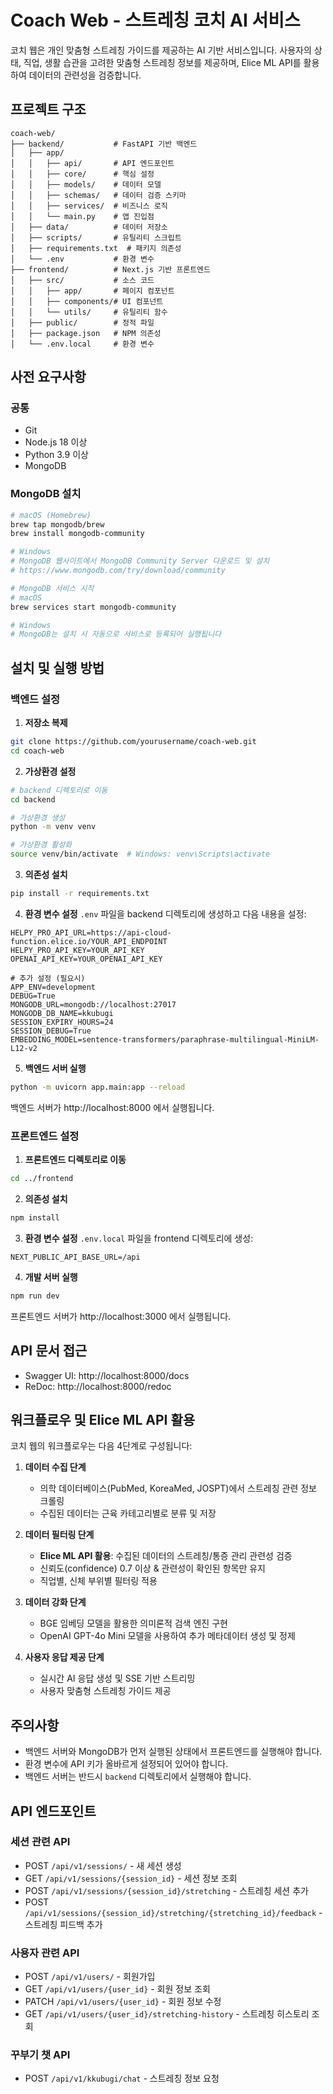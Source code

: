 # Coach Web - 스트레칭 코치 AI 서비스

코치 웹은 개인 맞춤형 스트레칭 가이드를 제공하는 AI 기반 서비스입니다. 사용자의 상태, 직업, 생활 습관을 고려한 맞춤형 스트레칭 정보를 제공하며, Elice ML API를 활용하여 데이터의 관련성을 검증합니다.

## 프로젝트 구조

```
coach-web/
├── backend/           # FastAPI 기반 백엔드
│   ├── app/
│   │   ├── api/       # API 엔드포인트
│   │   ├── core/      # 핵심 설정
│   │   ├── models/    # 데이터 모델
│   │   ├── schemas/   # 데이터 검증 스키마
│   │   ├── services/  # 비즈니스 로직
│   │   └── main.py    # 앱 진입점
│   ├── data/          # 데이터 저장소
│   ├── scripts/       # 유틸리티 스크립트
│   ├── requirements.txt  # 패키지 의존성
│   └── .env           # 환경 변수
├── frontend/          # Next.js 기반 프론트엔드
│   ├── src/           # 소스 코드
│   │   ├── app/       # 페이지 컴포넌트
│   │   ├── components/# UI 컴포넌트
│   │   └── utils/     # 유틸리티 함수
│   ├── public/        # 정적 파일
│   ├── package.json   # NPM 의존성
│   └── .env.local     # 환경 변수
```

## 사전 요구사항

### 공통
- Git
- Node.js 18 이상
- Python 3.9 이상
- MongoDB

### MongoDB 설치
```bash
# macOS (Homebrew)
brew tap mongodb/brew
brew install mongodb-community

# Windows
# MongoDB 웹사이트에서 MongoDB Community Server 다운로드 및 설치
# https://www.mongodb.com/try/download/community

# MongoDB 서비스 시작
# macOS
brew services start mongodb-community

# Windows
# MongoDB는 설치 시 자동으로 서비스로 등록되어 실행됩니다
```

## 설치 및 실행 방법

### 백엔드 설정

1. **저장소 복제**
```bash
git clone https://github.com/yourusername/coach-web.git
cd coach-web
```

2. **가상환경 설정**
```bash
# backend 디렉토리로 이동
cd backend

# 가상환경 생성
python -m venv venv

# 가상환경 활성화
source venv/bin/activate  # Windows: venv\Scripts\activate
```

3. **의존성 설치**
```bash
pip install -r requirements.txt
```

4. **환경 변수 설정**
`.env` 파일을 backend 디렉토리에 생성하고 다음 내용을 설정:
```env
HELPY_PRO_API_URL=https://api-cloud-function.elice.io/YOUR_API_ENDPOINT
HELPY_PRO_API_KEY=YOUR_API_KEY
OPENAI_API_KEY=YOUR_OPENAI_API_KEY

# 추가 설정 (필요시)
APP_ENV=development
DEBUG=True
MONGODB_URL=mongodb://localhost:27017
MONGODB_DB_NAME=kkubugi
SESSION_EXPIRY_HOURS=24
SESSION_DEBUG=True
EMBEDDING_MODEL=sentence-transformers/paraphrase-multilingual-MiniLM-L12-v2
```

5. **백엔드 서버 실행**
```bash
python -m uvicorn app.main:app --reload
```

백엔드 서버가 http://localhost:8000 에서 실행됩니다.

### 프론트엔드 설정

1. **프론트엔드 디렉토리로 이동**
```bash
cd ../frontend
```

2. **의존성 설치**
```bash
npm install
```

3. **환경 변수 설정**
`.env.local` 파일을 frontend 디렉토리에 생성:
```
NEXT_PUBLIC_API_BASE_URL=/api
```

4. **개발 서버 실행**
```bash
npm run dev
```

프론트엔드 서버가 http://localhost:3000 에서 실행됩니다.

## API 문서 접근

- Swagger UI: http://localhost:8000/docs
- ReDoc: http://localhost:8000/redoc

## 워크플로우 및 Elice ML API 활용

코치 웹의 워크플로우는 다음 4단계로 구성됩니다:

1. **데이터 수집 단계**
   - 의학 데이터베이스(PubMed, KoreaMed, JOSPT)에서 스트레칭 관련 정보 크롤링
   - 수집된 데이터는 근육 카테고리별로 분류 및 저장

2. **데이터 필터링 단계**
   - **Elice ML API 활용**: 수집된 데이터의 스트레칭/통증 관리 관련성 검증
   - 신뢰도(confidence) 0.7 이상 & 관련성이 확인된 항목만 유지
   - 직업별, 신체 부위별 필터링 적용

3. **데이터 강화 단계**
   - BGE 임베딩 모델을 활용한 의미론적 검색 엔진 구현
   - OpenAI GPT-4o Mini 모델을 사용하여 추가 메타데이터 생성 및 정제

4. **사용자 응답 제공 단계**
   - 실시간 AI 응답 생성 및 SSE 기반 스트리밍
   - 사용자 맞춤형 스트레칭 가이드 제공

## 주의사항

- 백엔드 서버와 MongoDB가 먼저 실행된 상태에서 프론트엔드를 실행해야 합니다.
- 환경 변수에 API 키가 올바르게 설정되어 있어야 합니다.
- 백엔드 서버는 반드시 `backend` 디렉토리에서 실행해야 합니다.

## API 엔드포인트

### 세션 관련 API
- POST `/api/v1/sessions/` - 새 세션 생성
- GET `/api/v1/sessions/{session_id}` - 세션 정보 조회
- POST `/api/v1/sessions/{session_id}/stretching` - 스트레칭 세션 추가
- POST `/api/v1/sessions/{session_id}/stretching/{stretching_id}/feedback` - 스트레칭 피드백 추가

### 사용자 관련 API
- POST `/api/v1/users/` - 회원가입
- GET `/api/v1/users/{user_id}` - 회원 정보 조회
- PATCH `/api/v1/users/{user_id}` - 회원 정보 수정
- GET `/api/v1/users/{user_id}/stretching-history` - 스트레칭 히스토리 조회

### 꾸부기 챗 API
- POST `/api/v1/kkubugi/chat` - 스트레칭 정보 요청




